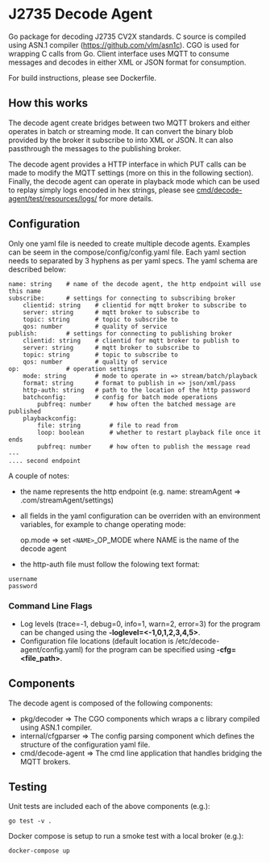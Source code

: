 # J2735 Decode Agent

Go package for decoding J2735 CV2X standards. C source is compiled using ASN.1 compiler (https://github.com/vlm/asn1c). CGO is used for wrapping C calls from Go. Client interface uses MQTT to consume messages and decodes in either XML or JSON format for consumption. 

For build instructions, please see Dockerfile.

## How this works

The decode agent create bridges between two MQTT brokers and either operates in batch or streaming mode. It can convert the binary blob provided by the broker it subscribe to into XML or JSON. It can also passthrough the messages to the publishing broker. 

The decode agent provides a HTTP interface in which PUT calls can be made to modify the MQTT settings (more on this in the following section). Finally, the decode agent can operate in playback mode which can be used to replay simply logs encoded in hex strings, please see [cmd/decode-agent/test/resources/logs/](https://gitlab.verizon.com/hsuyu/j2735-decode-agent/-/tree/master/cmd/decode-agent/test/resources/logs) for more details.

## Configuration

Only one yaml file is needed to create multiple decode agents. Examples can be seem in the compose/config/config.yaml file. Each yaml section needs to separated by 3 hyphens as per yaml specs. The yaml schema are described below:

```
name: string    # name of the decode agent, the http endpoint will use this name
subscribe:      # settings for connecting to subscribing broker
    clientid: string    # clientid for mqtt broker to subscribe to
    server: string      # mqtt broker to subscribe to
    topic: string       # topic to subscribe to
    qos: number         # quality of service 
publish:        # settings for connecting to publishing broker
    clientid: string    # clientid for mqtt broker to publish to
    server: string      # mqtt broker to subscribe to
    topic: string       # topic to subscribe to
    qos: number         # quality of service 
op:             # operation settings
    mode: string        # mode to operate in => stream/batch/playback
    format: string      # format to publish in => json/xml/pass 
    http-auth: string   # path to the location of the http password
    batchconfig:        # config for batch mode operations
        pubfreq: number     # how often the batched message are published
    playbackconfig:
        file: string        # file to read from 
        loop: boolean       # whether to restart playback file once it ends
        pubfreq: number     # how often to publish the message read
---
.... second endpoint

```

A couple of notes:
*  the name represents the http endpoint (e.g. name: streamAgent => <fqdn>.com/streamAgent/settings)
*  all fields in the yaml configuration can be overriden with an environment variables, for example to change operating mode: 

      op.mode => set `<NAME>`_OP_MODE where NAME is the name of the decode agent
*  the http-auth file must follow the folowing text format:

```
username
password
```

### Command Line Flags

*  Log levels (trace=-1, debug=0, info=1, warn=2, error=3) for the program can be changed using the **-loglevel=<-1,0,1,2,3,4,5>**.
*  Configuration file locations (default location is /etc/decode-agent/config.yaml) for the program can be specified using **-cfg=<file_path>**.  

## Components

The decode agent is composed of the following components:

*  pkg/decoder => The CGO components which wraps a c library compiled using ASN.1 compiler.
*  internal/cfgparser => The config parsing component which defines the structure of the configuration yaml file.
*  cmd/decode-agent => The cmd line application that handles bridging the MQTT brokers.

## Testing

Unit tests are included each of the above components (e.g.):

`go test -v .`

Docker compose is setup to run a smoke test with a local broker (e.g.):

`docker-compose up`
